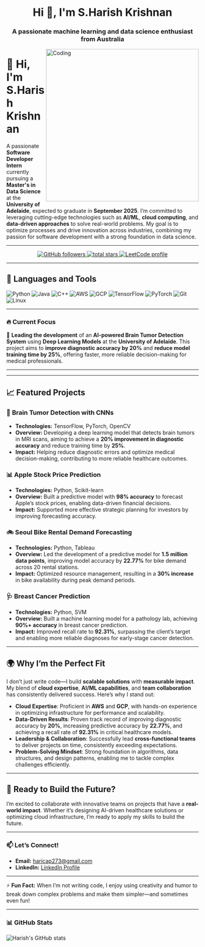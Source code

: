 <h1 align="center">Hi 👋, I'm S.Harish Krishnan</h1>
<h3 align="center">A passionate machine learning and data science enthusiast from Australia</h3>
<img align="right" alt="Coding" width="400" src="https://cdn.dribbble.com/users/1162077/screenshots/3848914/programmer.gif">


# 👋 Hi, I'm S.Harish Krishnan

A passionate **Software Developer Intern** currently pursuing a **Master's in Data Science** at the **University of Adelaide**, expected to graduate in **September 2025**. I’m committed to leveraging cutting-edge technologies such as **AI/ML**, **cloud computing**, and **data-driven approaches** to solve real-world problems. My goal is to optimize processes and drive innovation across industries, combining my passion for software development with a strong foundation in data science.

---

<p align="center">
   <a href="https://github.com/coderharry1?tab=followers">
      <img alt="GitHub followers" title="Follow me on GitHub" src="https://img.shields.io/github/followers/coderharry1?color=236ad3&labelColor=1155ba&style=for-the-badge&logo=github&label=Follow&logoColor=white"/>
   </a>
   <a href="https://github.com/coderharry1?tab=repositories">
      <img alt="total stars" title="Total stars on GitHub" src="https://img.shields.io/github/stars/coderharry1?color=55960c&style=for-the-badge&labelColor=488207&logo=star"/>
   </a>
   <a href="https://leetcode.com/u/coderharry1/">
      <img alt="LeetCode profile" title="Check out my LeetCode" src="https://img.shields.io/badge/LeetCode-Active-orange?style=for-the-badge&logo=leetcode"/>
   </a>
</p>

---

## 🧰 **Languages and Tools**

<p align="left">
   <img alt="Python" src="https://img.shields.io/badge/-Python-3776AB?style=for-the-badge&logo=python&logoColor=white" />
   <img alt="Java" src="https://img.shields.io/badge/-Java-007396?style=for-the-badge&logo=java&logoColor=white" />
   <img alt="C++" src="https://img.shields.io/badge/-C++-00599C?style=for-the-badge&logo=cplusplus&logoColor=white" />
   <img alt="AWS" src="https://img.shields.io/badge/-AWS-232F3E?style=for-the-badge&logo=amazon-aws&logoColor=white" />
   <img alt="GCP" src="https://img.shields.io/badge/-Google%20Cloud-4285F4?style=for-the-badge&logo=google-cloud&logoColor=white" />
   <img alt="TensorFlow" src="https://img.shields.io/badge/-TensorFlow-FF6F00?style=for-the-badge&logo=tensorflow&logoColor=white" />
   <img alt="PyTorch" src="https://img.shields.io/badge/-PyTorch-EE4C2C?style=for-the-badge&logo=pytorch&logoColor=white" />
   <img alt="Git" src="https://img.shields.io/badge/-Git-F05032?style=for-the-badge&logo=git&logoColor=white" />
   <img alt="Linux" src="https://img.shields.io/badge/-Linux-FCC624?style=for-the-badge&logo=linux&logoColor=black" />
</p>

---

### 🔥 **Current Focus**

🔬 **Leading the development** of an **AI-powered Brain Tumor Detection System** using **Deep Learning Models** at the **University of Adelaide**. This project aims to **improve diagnostic accuracy by 20%** and **reduce model training time by 25%**, offering faster, more reliable decision-making for medical professionals.

---


---

## 📈 **Featured Projects**

### 🧠 **Brain Tumor Detection with CNNs**
- **Technologies:** TensorFlow, PyTorch, OpenCV  
- **Overview:** Developing a deep learning model that detects brain tumors in MRI scans, aiming to achieve a **20% improvement in diagnostic accuracy** and reduce training time by **25%**.  
- **Impact:** Helping reduce diagnostic errors and optimize medical decision-making, contributing to more reliable healthcare outcomes.

### 📊 **Apple Stock Price Prediction**
- **Technologies:** Python, Scikit-learn  
- **Overview:** Built a predictive model with **98% accuracy** to forecast Apple’s stock prices, enabling data-driven financial decisions.  
- **Impact:** Supported more effective strategic planning for investors by improving forecasting accuracy.

### 🚲 **Seoul Bike Rental Demand Forecasting**
- **Technologies:** Python, Tableau  
- **Overview:** Led the development of a predictive model for **1.5 million data points**, improving model accuracy by **22.77%** for bike demand across 20 rental stations.  
- **Impact:** Optimized resource management, resulting in a **30% increase** in bike availability during peak demand periods.

### 🩺 **Breast Cancer Prediction**
- **Technologies:** Python, SVM  
- **Overview:** Built a machine learning model for a pathology lab, achieving **90%+ accuracy** in breast cancer prediction.  
- **Impact:** Improved recall rate to **92.31%**, surpassing the client’s target and enabling more reliable diagnoses for early-stage cancer detection.

---

## 🌍 **Why I’m the Perfect Fit**

I don’t just write code—I build **scalable solutions** with **measurable impact**. My blend of **cloud expertise**, **AI/ML capabilities**, and **team collaboration** has consistently delivered success. Here’s why I stand out:

- **Cloud Expertise**: Proficient in **AWS** and **GCP**, with hands-on experience in optimizing infrastructure for performance and scalability.
- **Data-Driven Results**: Proven track record of improving diagnostic accuracy by **20%**, increasing predictive accuracy by **22.77%**, and achieving a recall rate of **92.31%** in critical healthcare models.
- **Leadership & Collaboration**: Successfully lead **cross-functional teams** to deliver projects on time, consistently exceeding expectations.
- **Problem-Solving Mindset**: Strong foundation in algorithms, data structures, and design patterns, enabling me to tackle complex challenges efficiently.

---

## 🚀 **Ready to Build the Future?**

I’m excited to collaborate with innovative teams on projects that have a **real-world impact**. Whether it’s designing AI-driven healthcare solutions or optimizing cloud infrastructure, I’m ready to apply my skills to build the future.

---

### 📫 **Let’s Connect!**

- **Email:** [haricap273@gmail.com](mailto:haricap273@gmail.com)  
- **LinkedIn:** [LinkedIn Profile](https://www.linkedin.com/in/harishkds)

---

⚡ **Fun Fact:** When I’m not writing code, I enjoy using creativity and humor to break down complex problems and make them simpler—and sometimes even fun!

---

### 📊 **GitHub Stats**

![Harish's GitHub stats](https://github-readme-stats.vercel.app/api?username=coderharry1&show_icons=true&theme=radical)


